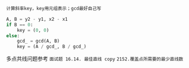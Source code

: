 ```Python
计算斜率key，key用元组表示；gcd最好自己写

A, B = y2 - y1, x2 - x1
if B == 0:
    key = (0, 0)
else:
    gcd_ = gcd(A, B)
    key = (A / gcd_, B / gcd_)
```

多点共线问题参考
`面试题 16.14. 最佳直线 copy`
`2152.覆盖点所需要的最少直线数`

